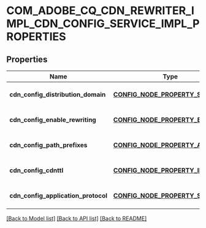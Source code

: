 # COM_ADOBE_CQ_CDN_REWRITER_IMPL_CDN_CONFIG_SERVICE_IMPL_PROPERTIES

## Properties
Name | Type | Description | Notes
------------ | ------------- | ------------- | -------------
**cdn_config_distribution_domain** | [**CONFIG_NODE_PROPERTY_STRING**](configNodePropertyString.md) |  | [optional] [default to null]
**cdn_config_enable_rewriting** | [**CONFIG_NODE_PROPERTY_BOOLEAN**](configNodePropertyBoolean.md) |  | [optional] [default to null]
**cdn_config_path_prefixes** | [**CONFIG_NODE_PROPERTY_ARRAY**](configNodePropertyArray.md) |  | [optional] [default to null]
**cdn_config_cdnttl** | [**CONFIG_NODE_PROPERTY_INTEGER**](configNodePropertyInteger.md) |  | [optional] [default to null]
**cdn_config_application_protocol** | [**CONFIG_NODE_PROPERTY_STRING**](configNodePropertyString.md) |  | [optional] [default to null]

[[Back to Model list]](../README.md#documentation-for-models) [[Back to API list]](../README.md#documentation-for-api-endpoints) [[Back to README]](../README.md)


